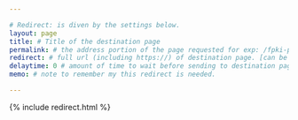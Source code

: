 ```yaml
---

# Redirect: is diven by the settings below.
layout: page
title: # Title of the destination page
permalink: # the address portion of the page requested for exp: /fpki-page/ or /fpki-page/#header-on-page
redirect: # full url (including https://) of destination page. [can be exernal]
delaytime: 0 # amount of time to wait before sending to destination page. (Default: 0) 
memo: # note to remember my this redirect is needed. 

---
```


{% include redirect.html %}
